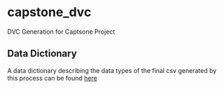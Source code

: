 # capstone_dvc
DVC Generation for Captsone Project

## Data Dictionary
A data dictionary describing the data types of the final csv generated by this process can be found [here](https://docs.google.com/spreadsheets/d/1zeb8JD0RaTaUtkjTXAZmVqrpB3_2gyF398JeSuLOOiI/edit?usp=sharing)
